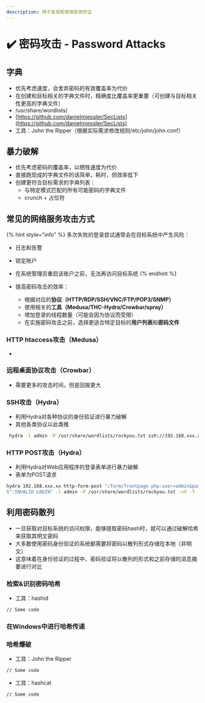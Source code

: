 ```yaml
---
description: 用于发现和使用有效凭证
---
```


# ✔️ 密码攻击 - Password Attacks

## 字典

* 优先考虑速度，会舍弃密码的有效覆盖率为代价
* 在创建和目标相关的字典文件时，精确度比覆盖率更重要（可创建与目标相关性更高的字典文件）
* /usr/share/wordlists/
* [https://github.com/danielmiessler/SecLists](https://github.com/danielmiessler/SecLists)
* 工具：John the Ripper（根据实际需求修改规则/etc/john/john.conf）

## 暴力破解

* 优先考虑密码的覆盖率，以牺牲速度为代价
* 直接跑现成的字典文件的话简单，耗时，但效率低下
* 创建更符合目标需求的字典列表：
  * 与特定模式匹配的所有可能密码的字典文件
  * crunch + 占位符

## 常见的网络服务攻击方式

{% hint style="info" %}
多次失败的登录尝试通常会在目标系统中产生风险：

* 日志和告警
* 锁定账户
* 在系统管理员重启该账户之前，无法再访问目标系统
{% endhint %}

* 提高密码攻击的效率：
  * 根据对应的**协议（HTTP/RDP/SSH/VNC/FTP/POP3/SNMP）**
  * 使用相关的**工具（Medusa/THC-Hydra/Crowbar/spray）**
  * 增加登录的线程数量（可能会因为协议而受限）
  * 在实施密码攻击之前，选择更适合特定目标的**用户列表**和**密码文件**

### HTTP htaccess攻击（Medusa）

*



### 远程桌面协议攻击（Crowbar）

* 需要更多的攻击时间，但是回报更大





### SSH攻击（Hydra）

* 利用Hydra对各种协议的身份验证进行暴力破解
* 其他各类协议以此类推

```bash
 hydra -l admin -P /usr/share/wordlists/rockyou.txt ssh://192.168.xxx.xx
```

### HTTP POST攻击（Hydra）

* 利用Hydra对Web应用程序的登录表单进行暴力破解
* 表单为POST请求

```bash
hydra 192.168.xxx.xx http-form-post "/form/frontpage.php:user=admin&pass=^PAS
S^:INVALID LOGIN" -l admin -P /usr/share/wordlists/rockyou.txt -vV -f
```

## 利用密码散列

* 一旦获取对目标系统的访问权限，能够提取密码hash时，就可以通过破解哈希来获取其明文密码
* 大多数使用密码身份验证的系统都需要将密码以散列形式存储在本地（非明文）
* 这意味着在身份验证的过程中，密码验证将以散列的形式和之前存储的消息摘要进行对比

### 检索&识别密码哈希

* 工具：hashid

```bash
// Some code
```

### 在Windows中进行哈希传递







### 哈希爆破

* 工具：John the Ripper

```bash
// Some code
```

* 工具：hashcat

```bash
// Some code
```

